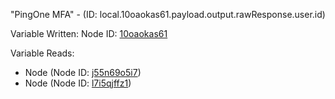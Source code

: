 "PingOne MFA" - (ID: local.10oaokas61.payload.output.rawResponse.user.id)

Variable Written:
Node ID: [10oaokas61](../nodes/10oaokas61.md)

Variable Reads:
* Node (Node ID: [j55n69o5i7](../nodes/j55n69o5i7.md))
* Node (Node ID: [l7i5qjffz1](../nodes/l7i5qjffz1.md))
